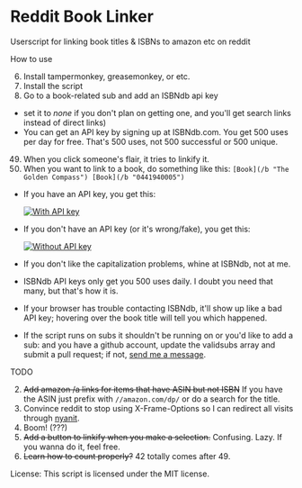 # Reddit Book Linker
Userscript for linking book titles & ISBNs to amazon etc on reddit

How to use

6. Install tampermonkey, greasemonkey, or etc.
5. Install the script
4. Go to a book-related sub and add an ISBNdb api key
  - set it to *none* if you don't plan on getting one, and you'll get search links instead of direct links)
  - You can get an API key by signing up at ISBNdb.com. You get 500 uses per day for free. That's 500 uses, not 500 successful or 500 unique.
49. When you click someone's flair, it tries to linkify it.
3. When you want to link to a book, do something like this: `[Book](/b "The Golden Compass") [Book](/b "0441940005")`

- If you have an API key, you get this:

  [![With API key](http://i.imgur.com/G5u5I46.png)]()

- If you don't have an API key (or it's wrong/fake), you get this:

  [![Without API key](http://i.imgur.com/7DEKRbv.png)]()

- If you don't like the capitalization problems, whine at ISBNdb, not at me. 
- ISBNdb API keys only get you 500 uses daily. I doubt you need that many, but that's how it is.
- If your browser has trouble contacting ISBNdb, it'll show up like a bad API key; hovering over the book title will tell you which happened.
- If the script runs on subs it shouldn't be running on or you'd like to add a sub: and you have a github account, update the validsubs array and submit a pull request; if not, [send me a message](//www.reddit.com/message/compose?to=efreak2004).

TODO

2. ~~Add amazon /a links for items that have ASIN but not ISBN~~ If you have the ASIN just prefix with `//amazon.com/dp/` or do a search for the title.
1. Convince reddit to stop using X-Frame-Options so I can redirect all visits through [nyanit](http://www.nyanit.com).
0. Boom! (???)
69. ~~Add a button to linkify when you make a selection.~~ Confusing. Lazy. If you wanna do it, feel free.
42. ~~Learn how to count properly?~~ 42 totally comes after 49.

License: This script is licensed under the MIT license.
